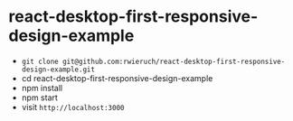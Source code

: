 # react-desktop-first-responsive-design-example

* `git clone git@github.com:rwieruch/react-desktop-first-responsive-design-example.git`
* cd react-desktop-first-responsive-design-example
* npm install
* npm start
* visit `http://localhost:3000`
